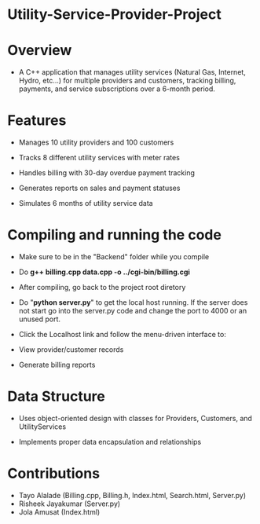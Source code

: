 # Utility-Service-Provider-Project
# Overview
- A C++ application that manages utility services (Natural Gas, Internet, Hydro, etc...) for multiple providers and customers, tracking billing, payments, and service subscriptions over a 6-month period.

# Features
- Manages 10 utility providers and 100 customers

- Tracks 8 different utility services with meter rates

- Handles billing with 30-day overdue payment tracking

- Generates reports on sales and payment statuses

- Simulates 6 months of utility service data

# Compiling and running the code
- Make sure to be in the "Backend" folder while you compile

- Do **g++ billing.cpp data.cpp -o ../cgi-bin/billing.cgi**

- After compiling, go back to the project root diretory

- Do "**python server.py**" to get the local host running. If the server does not start go into the server.py code and change the port to 4000 or an unused port.
  
- Click the Localhost link and follow the menu-driven interface to:

- View provider/customer records

- Generate billing reports

# Data Structure
- Uses object-oriented design with classes for Providers, Customers, and UtilityServices

- Implements proper data encapsulation and relationships

# Contributions
- Tayo Alalade (Billing.cpp, Billing.h, Index.html, Search.html, Server.py)
- Risheek Jayakumar (Server.py)
- Jola Amusat (Index.html)

